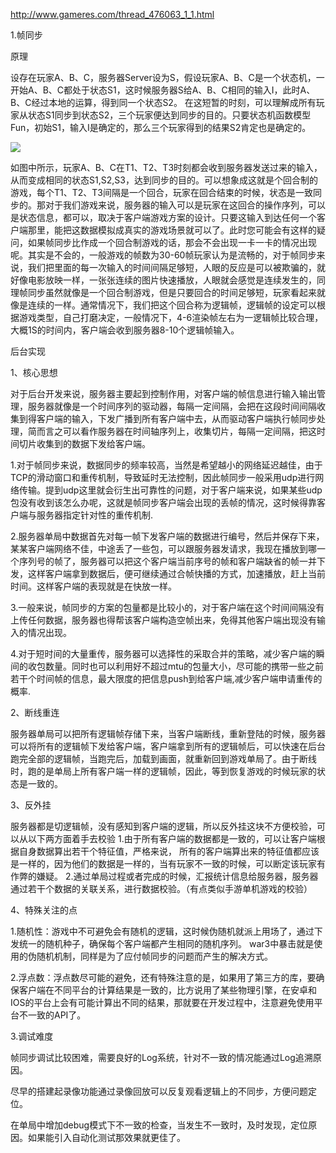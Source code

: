 <http://www.gameres.com/thread_476063_1_1.html>

1.帧同步

原理

设存在玩家A、B、C，服务器Server设为S，假设玩家A、B、C是一个状态机，一开始A、B、C都处于状态S1，这时候服务器S给A、B、C相同的输入I，此时A、B、C经过本地的运算，得到同一个状态S2。 在这短暂的时刻，可以理解成所有玩家从状态S1同步到状态S2，三个玩家便达到同步的目的。只要状态机函数模型Fun，初始S1，输入I是确定的，那么三个玩家得到的结果S2肯定也是确定的。

![](static/images/screenshot_1527432765675.png)

如图中所示，玩家A、B、C在T1、T2、T3时刻都会收到服务器发送过来的输入，从而变成相同的状态S1,S2,S3，达到同步的目的。可以想象成这就是个回合制的游戏，每个T1、T2、T3间隔是一个回合，玩家在回合结束的时候，状态是一致同步的。那对于我们游戏来说，服务器的输入可以是玩家在这回合的操作序列，可以是状态信息，都可以，取决于客户端游戏方案的设计。只要这输入到达任何一个客户端那里，能把这数据模拟成真实的游戏场景就可以了。此时您可能会有这样的疑问，如果帧同步比作成一个回合制游戏的话，那会不会出现一卡一卡的情况出现呢。其实是不会的，一般游戏的帧数为30-60帧玩家认为是流畅的，对于帧同步来说，我们把里面的每一次输入的时间间隔足够短，人眼的反应是可以被欺骗的，就好像电影放映一样，一张张连续的图片快速播放，人眼就会感觉是连续发生的，同理帧同步虽然就像是一个回合制游戏，但是只要回合的时间足够短，玩家看起来就像是连续的一样。通常情况下，我们把这个回合称为逻辑帧，逻辑帧的设定可以根据游戏类型，自己打磨决定，一般情况下，4-6渲染帧左右为一逻辑帧比较合理，大概1S的时间内，客户端会收到服务器8-10个逻辑帧输入。

后台实现

1、核心思想

对于后台开发来说，服务器主要起到控制作用，对客户端的帧信息进行输入输出管理，服务器就像是一个时间序列的驱动器，每隔一定间隔，会把在这段时间间隔收集到得客户端的输入，下发广播到所有客户端中去，从而驱动客户端执行帧同步处理，简而言之可以看作服务器在时间轴序列上，收集切片，每隔一定间隔，把这时间切片收集到的数据下发给客户端。

1.对于帧同步来说，数据同步的频率较高，当然是希望越小的网络延迟越佳，由于TCP的滑动窗口和重传机制，导致延时无法控制，因此帧同步一般采用udp进行网络传输。提到udp这里就会衍生出可靠性的问题，对于客户端来说，如果某些udp包没有收到该怎么办呢，这就是帧同步客户端会出现的丢帧的情况，这时候得靠客户端与服务器指定针对性的重传机制.

2.服务器单局中数据首先对每一帧下发客户端的数据进行编号，然后并保存下来，某某客户端网络不佳，中途丢了一些包，可以跟服务器发请求，我现在播放到哪一个序列号的帧了，服务器可以把这个客户端当前序号的帧和客户端缺省的帧一并下发，这样客户端拿到数据后，便可继续通过合帧快播的方式，加速播放，赶上当前时间。这样客户端的表现就是在快放一样。

3.一般来说，帧同步的方案的包量都是比较小的，对于客户端在这个时间间隔没有上传任何数据，服务器也得帮该客户端构造空帧出来，免得其他客户端出现没有输入的情况出现。

4.对于短时间的大量重传，服务器可以选择性的采取合并的策略，减少客户端的瞬间的收包数量。同时也可以利用好不超过mtu的包量大小，尽可能的携带一些之前若干个时间帧的信息，最大限度的把信息push到给客户端,减少客户端申请重传的概率.

2、断线重连

服务器单局可以把所有逻辑帧存储下来，当客户端断线，重新登陆的时候，服务器可以将所有的逻辑帧下发给客户端，客户端拿到所有的逻辑帧后，可以快速在后台跑完全部的逻辑帧，当跑完后，加载到画面，就重新回到游戏单局了。由于断线时，跑的是单局上所有客户端一样的逻辑帧，因此，等到恢复游戏的时候玩家的状态是一致的。

3、反外挂

服务器都是切逻辑帧，没有感知到客户端的逻辑，所以反外挂这块不方便校验，可以从以下两方面着手去校验 1.由于所有客户端的数据都是一致的，可以让客户端根据自身数据算出若干个特征值，严格来说， 所有的客户端算出来的特征值都应该是一样的，因为他们的数据是一样的，当有玩家不一致的时候，可以断定该玩家有作弊的嫌疑。 2.通过单局过程或者完成的时候，汇报统计信息给服务器，服务器通过若干个数据的关联关系，进行数据校验。（有点类似手游单机游戏的校验）

4、特殊关注的点

1.随机性：游戏中不可避免会有随机的逻辑，这时候伪随机就派上用场了，通过下发统一的随机种子，确保每个客户端都产生相同的随机序列。 war3中暴击就是使用的伪随机机制，同样是为了应付帧同步的问题而产生的解决方式。

2.浮点数：浮点数尽可能的避免，还有特殊注意的是，如果用了第三方的库，要确保客户端在不同平台的计算结果是一致的，比方说用了某些物理引擎，在安卓和IOS的平台上会有可能计算出不同的结果，那就要在开发过程中，注意避免使用平台不一致的API了。

3.调试难度

帧同步调试比较困难，需要良好的Log系统，针对不一致的情况能通过Log追溯原因。

尽早的搭建起录像功能通过录像回放可以反复观看逻辑上的不同步，方便问题定位。

在单局中增加debug模式下不一致的检查，当发生不一致时，及时发现，定位原因。如果能引入自动化测试那效果就更佳了。
